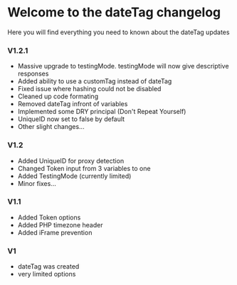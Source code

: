# Welcome to the dateTag changelog
Here you will find everything you need to known about the dateTag updates

### V1.2.1
- Massive upgrade to testingMode. testingMode will now give descriptive responses
- Added ability to use a customTag instead of dateTag
- Fixed issue where hashing could not be disabled
- Cleaned up code formating
- Removed dateTag infront of variables
- Implemented some DRY principal (Don't Repeat Yourself)
- UniqueID now set to false by default
- Other slight changes... 

### V1.2
- Added UniqueID for proxy detection
- Changed Token input from 3 variables to one
- Added TestingMode (currently limited)
- Minor fixes...

### V1.1
- Added Token options
- Added PHP timezone header
- Added iFrame prevention

### V1
- dateTag was created
- very limited options
